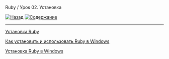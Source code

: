 Ruby / Урок 02. Установка

[![Назад](https://img.shields.io/badge/-%D0%9D%D0%B0%D0%B7%D0%B0%D0%B4-brightgreen)](2.%20Задание.md)
[![Содержание](https://img.shields.io/badge/-%D0%A1%D0%BE%D0%B4%D0%B5%D1%80%D0%B6%D0%B0%D0%BD%D0%B8%D0%B5-purple)](README.md)

***

[Установка Ruby](https://www.ruby-lang.org/ru/documentation/installation/)

[Как установить и использовать Ruby в Windows](https://hackware.ru/?p=10817)

[Установка Ruby в Windows](https://betacode.net/10565/install-ruby-on-windows)
